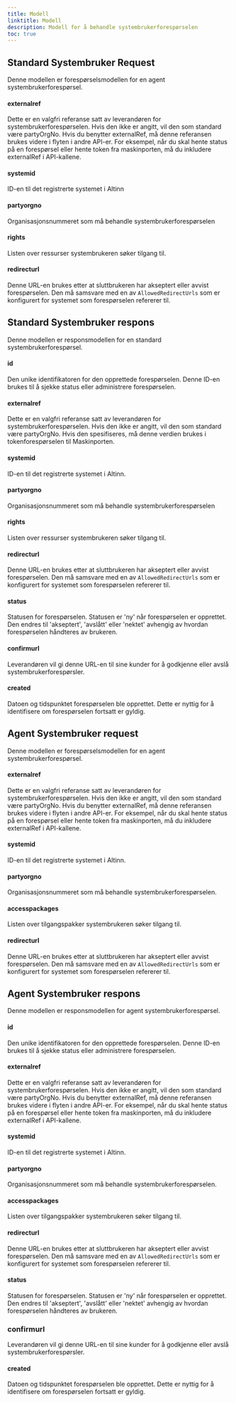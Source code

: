```yaml
---
title: Modell
linktitle: Modell
description: Modell for å behandle systembrukerforespørselen
toc: true
---
```


## Standard Systembruker Request
Denne modellen er forespørselsmodellen for en agent systembrukerforespørsel.

#### externalref
Dette er en valgfri referanse satt av leverandøren for systembrukerforespørselen. Hvis den ikke er angitt, vil den som standard være partyOrgNo. Hvis du benytter externalRef, må denne referansen brukes videre i flyten i andre API-er. For eksempel, når du skal hente status på en forespørsel eller hente token fra maskinporten, må du inkludere externalRef i API-kallene.

#### systemid
ID-en til det registrerte systemet i Altinn

#### partyorgno
Organisasjonsnummeret som må behandle systembrukerforespørselen

#### rights
Listen over ressurser systembrukeren søker tilgang til.

#### redirecturl
Denne URL-en brukes etter at sluttbrukeren har akseptert eller avvist forespørselen. Den må samsvare med en av `AllowedRedirectUrls` som er konfigurert for systemet som forespørselen refererer til.

## Standard Systembruker respons
Denne modellen er responsmodellen for en standard systembrukerforespørsel.

#### id
Den unike identifikatoren for den opprettede forespørselen. Denne ID-en brukes til å sjekke status eller administrere forespørselen.

#### externalref
Dette er en valgfri referanse satt av leverandøren for systembrukerforespørselen. Hvis den ikke er angitt, vil den som standard være partyOrgNo. Hvis den spesifiseres, må denne verdien brukes i tokenforespørselen til Maskinporten.

#### systemid
ID-en til det registrerte systemet i Altinn.

#### partyorgno
Organisasjonsnummeret som må behandle systembrukerforespørselen

#### rights
Listen over ressurser systembrukeren søker tilgang til.

#### redirecturl
Denne URL-en brukes etter at sluttbrukeren har akseptert eller avvist forespørselen. Den må samsvare med en av `AllowedRedirectUrls` som er konfigurert for systemet som forespørselen refererer til.

#### status
Statusen for forespørselen. Statusen er 'ny' når forespørselen er opprettet. Den endres til 'akseptert', 'avslått' eller 'nektet' avhengig av hvordan forespørselen håndteres av brukeren.

#### confirmurl
Leverandøren vil gi denne URL-en til sine kunder for å godkjenne eller avslå systembrukerforespørsler.

#### created
Datoen og tidspunktet forespørselen ble opprettet. Dette er nyttig for å identifisere om forespørselen fortsatt er gyldig.

## Agent Systembruker request
Denne modellen er forespørselsmodellen for en agent systembrukerforespørsel.

#### externalref
Dette er en valgfri referanse satt av leverandøren for systembrukerforespørselen. Hvis den ikke er angitt, vil den som standard være partyOrgNo. Hvis du benytter externalRef, må denne referansen brukes videre i flyten i andre API-er. For eksempel, når du skal hente status på en forespørsel eller hente token fra maskinporten, må du inkludere externalRef i API-kallene.

#### systemid
ID-en til det registrerte systemet i Altinn.

#### partyorgno
Organisasjonsnummeret som må behandle systembrukerforespørselen.

#### accesspackages
Listen over tilgangspakker systembrukeren søker tilgang til.

#### redirecturl
Denne URL-en brukes etter at sluttbrukeren har akseptert eller avvist forespørselen. Den må samsvare med en av `AllowedRedirectUrls` som er konfigurert for systemet som forespørselen refererer til.

## Agent Systembruker respons
Denne modellen er responsmodellen for agent systembrukerforespørsel.

#### id
Den unike identifikatoren for den opprettede forespørselen. Denne ID-en brukes til å sjekke status eller administrere forespørselen.

#### externalref
Dette er en valgfri referanse satt av leverandøren for systembrukerforespørselen. Hvis den ikke er angitt, vil den som standard være partyOrgNo. Hvis du benytter externalRef, må denne referansen brukes videre i flyten i andre API-er. For eksempel, når du skal hente status på en forespørsel eller hente token fra maskinporten, må du inkludere externalRef i API-kallene.

#### systemid
ID-en til det registrerte systemet i Altinn.

#### partyorgno
Organisasjonsnummeret som må behandle systembrukerforespørselen.

#### accesspackages
Listen over tilgangspakker systembrukeren søker tilgang til.

#### redirecturl
Denne URL-en brukes etter at sluttbrukeren har akseptert eller avvist forespørselen. Den må samsvare med en av `AllowedRedirectUrls` som er konfigurert for systemet som forespørselen refererer til.

#### status
Statusen for forespørselen. Statusen er 'ny' når forespørselen er opprettet. Den endres til 'akseptert', 'avslått' eller 'nektet' avhengig av hvordan forespørselen håndteres av brukeren.

### confirmurl
Leverandøren vil gi denne URL-en til sine kunder for å godkjenne eller avslå systembrukerforespørsler.

#### created
Datoen og tidspunktet forespørselen ble opprettet. Dette er nyttig for å identifisere om forespørselen fortsatt er gyldig.